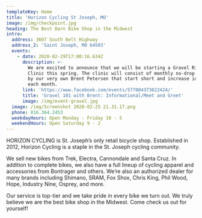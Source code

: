 ```yaml
---
templateKey: Home
title: 'Horizon Cycling St Joseph, MO'
image: /img/checkpoint.jpg
heading: The Best Darn Bike Shop in the Midwest
intro:
  address: 3607 South Belt Highway
  address_2: 'Saint Joseph, MO 64503'
  events:
    - date: 2020-02-29T17:00:16.634Z
      description: >-
        We are excited to announce that we will be starting a Gravel Riding 101
        Clinic this spring. The clinic will consist of monthly no-drop rides led
        by our very own Brent Petersen that start short and increase in distance
        each month.
      link: 'https://www.facebook.com/events/577084373022424/'
      title: 'Gravel 101 with Brent: Informational/Meet and Greet'
      image: /img/event-gravel.jpg
  image: /img/Screenshot 2020-02-25 21.31.17.png
  phone: 816.364.2453
  weekdayHours: Open Monday - Friday 10 - 5
  weekendHours: Open Saturday 9 - 2
---
```

HORIZON CYCLING is St. Joseph’s only retail bicycle shop. Established in 2012, Horizon Cycling is a staple in the St. Joseph cycling community.

We sell new bikes from Trek, Electra, Cannondale and Santa Cruz. In addition to complete bikes, we also have a full lineup of cycling apparel and accessories from Bontrager and others. We’re also an authorized dealer for many brands including Shimano, SRAM, Fox Shox, Chris King, Phil Wood, Hope, Industry Nine, Osprey, and more.

Our service is top-tier and we take pride in every bike we turn out. We truly believe we are the best bike shop in the Midwest. Come check us out for yourself!
